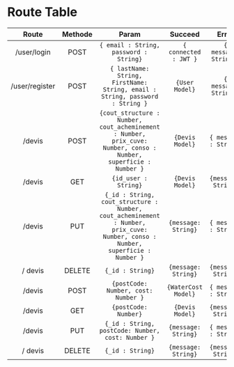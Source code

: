 # Route Table

|Route|Methode|Param|Succeed|Error|  
|:-:|:-:|:-:|:-:|:-:|
| /user/login |POST|`{ email : String, password : String}` | `{ connected : JWT }` | `{ message: String }`|
| /user/register |POST|`{ lastName: String, FirstName: String, email : String, password : String }`| `{User Model}` | `{ message: String }`|
| /devis |POST| `{cout_structure : Number, cout_acheminement : Number,  prix_cuve: Number, conso : Number, superficie : Number }` | `{Devis Model}`| `{ message : String}`|
  /devis |GET|`{id_user : String}`|`{Devis Model}` |`{message: String}`|
| /devis |PUT| `{_id : String, cout_structure : Number, cout_acheminement : Number,  prix_cuve: Number, conso : Number, superficie : Number }` | `{message: String}`| `{ message : String}`|
/ devis |DELETE|`{_id : String}`|`{message: String}` |`{message: String}`|
| /devis |POST| `{postCode: Number, cost: Number }` | `{WaterCost Model}`| `{ message : String}`|
  /devis |GET|`{postCode: Number}`|`{Devis Model}` |`{message: String}`|
| /devis |PUT| `{_id : String, postCode: Number, cost: Number }` | `{message: String}`| `{ message : String}`|
/ devis |DELETE|`{_id : String}`|`{message: String}` |`{message: String}`|
